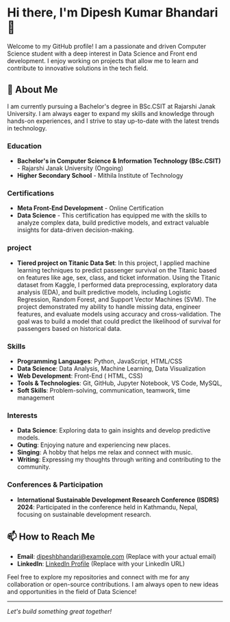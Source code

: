 # Hi there, I'm Dipesh Kumar Bhandari 👋

Welcome to my GitHub profile! I am a passionate and driven Computer Science student with a deep interest in Data Science and Front end development. I enjoy working on projects that allow me to learn and contribute to innovative solutions in the tech field.

## 🚀 About Me
I am currently pursuing a Bachelor's degree in BSc.CSIT at Rajarshi Janak University. I am always eager to expand my skills and knowledge through hands-on experiences, and I strive to stay up-to-date with the latest trends in technology.

### Education
- **Bachelor's in Computer Science & Information Technology (BSc.CSIT)** - Rajarshi Janak University (Ongoing)
- **Higher Secondary School** - Mithila Institute of Technology

### Certifications
- **Meta Front-End Development** - Online Certification
- **Data Science** - This certification has equipped me with the skills to analyze complex data, build predictive models, and extract valuable insights for data-driven decision-making.


### project
- **Tiered project on Titanic Data Set**: In this project, I applied machine learning techniques to predict passenger survival on the Titanic based on features like age, sex, class, and ticket information. Using the Titanic dataset from Kaggle, I performed data preprocessing, exploratory data analysis (EDA), and built predictive models, including Logistic Regression, Random Forest, and Support Vector Machines (SVM). The project demonstrated my ability to handle missing data, engineer features, and evaluate models using accuracy and cross-validation. The goal was to build a model that could predict the likelihood of survival for passengers based on historical data.



### Skills
- **Programming Languages**: Python, JavaScript, HTML/CSS
- **Data Science**: Data Analysis, Machine Learning, Data Visualization
- **Web Development**: Front-End ( HTML, CSS)
- **Tools & Technologies**: Git, GitHub, Jupyter Notebook, VS Code, MySQL,
- **Soft Skills**: Problem-solving, communication, teamwork, time management

### Interests
- **Data Science**: Exploring data to gain insights and develop predictive models.
- **Outing**: Enjoying nature and experiencing new places.
- **Singing**: A hobby that helps me relax and connect with music.
- **Writing**: Expressing my thoughts through writing and contributing to the community.

### Conferences & Participation
- **International Sustainable Development Research Conference (ISDRS) 2024**: Participated in the conference held in Kathmandu, Nepal, focusing on sustainable development research.

## 📫 How to Reach Me
- **Email**: dipeshbhandari@example.com (Replace with your actual email)
- **LinkedIn**: [LinkedIn Profile](https://www.linkedin.com/in/dipeshbhandari) (Replace with your LinkedIn URL)

Feel free to explore my repositories and connect with me for any collaboration or open-source contributions. I am always open to new ideas and opportunities in the field of Data Science!

---

*Let's build something great together!*

